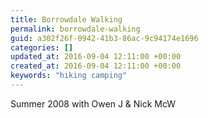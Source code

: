 ```yaml
---
title: Borrowdale Walking
permalink: borrowdale-walking
guid: a302f26f-0942-41b3-86ac-9c94174e1696
categories: []
updated_at: 2016-09-04 12:11:00 +00:00
created_at: 2016-09-04 12:11:00 +00:00
keywords: "hiking camping"
---
```


Summer 2008 with Owen J & Nick McW
